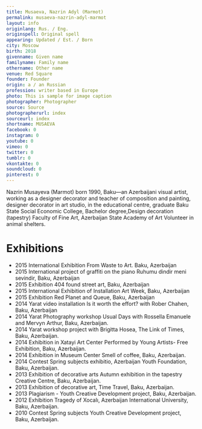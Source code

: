 ```yaml
---
title: Musaeva, Nazrin Adyl (Marmot)
permalink: musaeva-nazrin-adyl-marmot
layout: info
originlang: Rus. / Eng.
originspell: Original spell
appearing: Updated / Est. / Born
city: Moscow
birth: 2018
givenname: Given name
familyname: Family name
othername: Other name
venue: Red Square
founder: Founder
origin: a / an Russian
profession: writer based in Europe
photo: This is sample for image caption
photographer: Photographer
source: Source
photographerurl: index
sourceurl: index
shortname: MUSAEVA
facebook: 0
instagram: 0
youtube: 0
vimeo: 0
twitter: 0
tumblr: 0
vkontakte: 0
soundcloud: 0
pinterest: 0
---
```


Nazrin Musayeva (Marmot) born 1990, Baku—an Azerbaijani visual artist, working as a designer decorator and teacher of composition and painting​, designer decorator in art studio, in the educational centre, graduate Baku State Social Economic College, Bachelor degree,Design decoration (tapestry) Faculty of Fine Art, Azerbaijan State Academy of Art Volunteer in animal shelters.

# Exhibitions

+ 2015 International Exhibition From Waste to Art. Baku, Azerbaijan
+ 2015 International project of graffiti on the piano Ruhumu dindir meni sevindir, Baku, Azerbaijan
+ 2015 Exhibition 404 found street art, Baku, Azerbaijan
+ 2015 International Exhibition of Installation Art Week, Baku, Azerbaijan
+ 2015 Exhibition Red Planet and Queue, Baku, Azerbaijan
+ 2014 Yarat  video installation Is it worth the effort? with Rober Chahen, Baku, Azerbaijan
+ 2014 Yarat  Photography  workshop Usual Days with Rossella Emanuele and Mervyn Arthur, Baku, Azerbaijan.        
+ 2014 Yarat workshop project with Brigitta Hosea, The Link of Times, Baku, Azerbaijan.
+ 2014 Exhibition in Xatayi Art Center Performed by Young Artists-  Free Exhibition, Baku, Azerbaijan.
+ 2014 Exhibition in Museum Center Smell of coffee, Baku, Azerbaijan.
+ 2014 Contest Spring subjects exhibitio,  Azerbaijan Youth Foundation, Baku, Azerbaijan.
+ 2013 Exhibition of decorative arts Autumn exhibition in the tapestry Creative Centre, Baku, Azerbaijan.
+ 2013 Exhibition of decorative art, Time Travel, Baku, Azerbaijan.
+ 2013 Plagiarism - Youth Creative Development project, Baku, Azerbaijan.
+ 2012 Exhibition  Tragedy of Xocalı,  Azerbaijan International University, Baku, Azerbaijan.
+ 2010 Contest Spring subjects Youth Creative Development project, Baku, Azerbaijan.
